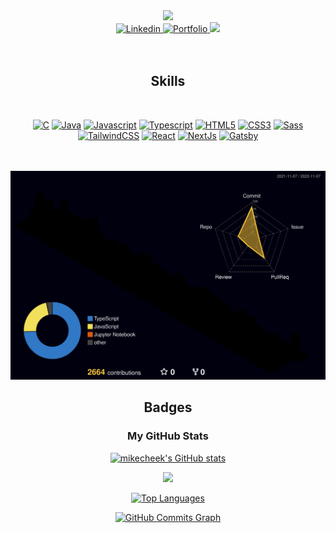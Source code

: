 <div align="center">
  <img src="https://capsule-render.vercel.app/api?type=waving&color=auto&height=250&section=header&text=Hi%20there%20%F0%9F%91%8B&fontSize=40" />
  <br/>
  <a href="https://www.linkedin.com/in/michele-pulvirenti" target="_blank" >
    <img alt="Linkedin" src="https://img.shields.io/badge/Linkedin-blue?style=for-the-badge&logo=linkedin" />
  </a>
  <a href="https://michelepulvirenti.vercel.app" target="_blank">
    <img alt="Portfolio" src="https://img.shields.io/website?down_color=Red&down_message=Off&label=Portfolio&style=for-the-badge&up_color=blueviolet&up_message=On&url=https://michelepulvirenti.vercel.app" />
  </a>
  <a href="mailto:michele00.pulvirenti@gmail.com" target="_blank" >
    <img src="https://img.shields.io/badge/Email-red?style=for-the-badge" />
  </a>
</div>

<br/>
<br/>

<div align="center">

<h2>Skills</h2>
  <br/>

<a href="https://docs.microsoft.com/en-us/cpp/?view=msvc-170" target="_blank" rel="noreferrer"><img src="https://raw.githubusercontent.com/danielcranney/readme-generator/main/public/icons/skills/c-colored.svg" width="36" height="36" alt="C" /></a>
<a href="https://www.oracle.com/java/" target="_blank" rel="noreferrer"><img src="https://raw.githubusercontent.com/danielcranney/readme-generator/main/public/icons/skills/java-colored.svg" width="36" height="36" alt="Java" /></a>
<a href="https://developer.mozilla.org/en-US/docs/Web/JavaScript" target="_blank" rel="noreferrer"><img src="https://raw.githubusercontent.com/danielcranney/readme-generator/main/public/icons/skills/javascript-colored.svg" width="36" height="36" alt="Javascript" /></a>
<a href="https://www.typescriptlang.org/" target="_blank" rel="noreferrer"><img src="https://raw.githubusercontent.com/danielcranney/readme-generator/main/public/icons/skills/typescript-colored.svg" width="36" height="36" alt="Typescript" /></a>
<a href="https://developer.mozilla.org/en-US/docs/Glossary/HTML5" target="_blank" rel="noreferrer"><img src="https://raw.githubusercontent.com/danielcranney/readme-generator/main/public/icons/skills/html5-colored.svg" width="36" height="36" alt="HTML5" /></a>
<a href="https://www.w3.org/TR/CSS/#css" target="_blank" rel="noreferrer"><img src="https://raw.githubusercontent.com/danielcranney/readme-generator/main/public/icons/skills/css3-colored.svg" width="36" height="36" alt="CSS3" /></a>
<a href="https://sass-lang.com/" target="_blank" rel="noreferrer"><img src="https://raw.githubusercontent.com/danielcranney/readme-generator/main/public/icons/skills/sass-colored.svg" width="36" height="36" alt="Sass" /></a>
<a href="https://tailwindcss.com/" target="_blank" rel="noreferrer"><img src="https://raw.githubusercontent.com/danielcranney/readme-generator/main/public/icons/skills/tailwindcss-colored.svg" width="36" height="36" alt="TailwindCSS" /></a>
  <a href="https://reactjs.org/" target="_blank" rel="noreferrer"><img src="https://raw.githubusercontent.com/danielcranney/readme-generator/main/public/icons/skills/react-colored.svg" width="36" height="36" alt="React" /></a>
<a href="https://nextjs.org/docs" target="_blank" rel="noreferrer"><img src="https://raw.githubusercontent.com/danielcranney/readme-generator/main/public/icons/skills/nextjs-colored.svg" width="36" height="36" alt="NextJs" /></a>
<a href="https://www.gatsbyjs.com/" target="_blank" rel="noreferrer"><img src="https://raw.githubusercontent.com/danielcranney/readme-generator/main/public/icons/skills/gatsby-colored.svg" width="36" height="36" alt="Gatsby" /></a>
</div>
<br/>
<br/>

<img src="./profile-3d-contrib/profile-night-rainbow.svg" alt="3d graph" />

<div align="center">
  
  <h2>Badges</h2>

<h3>My GitHub Stats</h3>

  <a href="http://www.github.com/mikecheek" >
     <img 
          src="https://github-readme-stats.vercel.app/api?username=mikecheek&show_icons=true&hide=&count_private=true&title_color=f97316&text_color=ffffffbf&icon_color=ec4899&bg_color=00000000&hide_border=true&show_icons=true" 
          alt="mikecheek's GitHub stats" 
     />
  </a>
  
  <a href="http://www.github.com/mikecheek"><img src="https://github-readme-streak-stats.herokuapp.com/?user=mikecheek&stroke=ffffffbf&background=00000000&ring=f97316&fire=f97316&currStreakNum=ffffffbf&currStreakLabel=f97316&sideNums=ffffffbf&sideLabels=ffffffbf&dates=ffffffbf&hide_border=true" /></a>
  
  <a href="https://github.com/mikecheek" align="left">
    <img 
         src="https://github-readme-stats.vercel.app/api/top-langs/?username=mikecheek&langs_count=10&title_color=f97316bf&text_color=ffffffbf&icon_color=ec4899&bg_color=00000000&hide_border=true&locale=en&custom_title=Top%20%Languages&layout=compact" 
         alt="Top Languages" 
    />
  </a>
  
  <a href="http://www.github.com/mikecheek"><img src="https://activity-graph.herokuapp.com/graph?username=mikecheek&bg_color=00000000&color=ffffffbf&line=ec4899&point=ffffffbf&area_color=22272e&area=true&hide_border=true&custom_title=GitHub%20Commits%20Graph" alt="GitHub Commits Graph" /></a>
</div>

<br/>
<br/>

<!--
```js
export const mike = {

  name: "Michele",
  surname: "Pulvirenti",
  age: 21,
  
  skills: {
    codingLanguages: [ "C", "Java", "Javascript", "Typescript", "Assembly MIPS", "BASH (Unix Shell)", "PHP" ],
    frameworks: [ "React", "Gatsby", "NextJs" ],
    others: [ "HTML", "CSS", "Linux", "SQL", "Matlab", "Simulink" ]
  },
  
  constacts: {
    email: "michele00.pulvirenti@gmail.com",
    linkedin: "https://www.linkedin.com/in/michele-pulvirenti"
  }
};
```
-->

<!--
**Mike-cheek/Mike-cheek** is a ✨ _special_ ✨ repository because its `README.md` (this file) appears on your GitHub profile.

Here are some ideas to get you started:

- 🔭 I’m currently working on ...
- 🌱 I’m currently learning ...
- 👯 I’m looking to collaborate on ...
- 🤔 I’m looking for help with ...
- 💬 Ask me about ...
- 📫 How to reach me: ...
- 😄 Pronouns: ...
- ⚡ Fun fact: ...
-->
